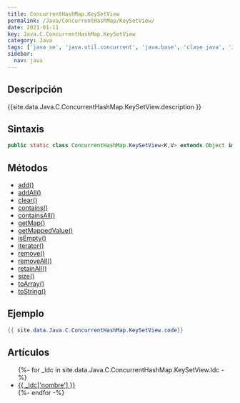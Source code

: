 ```yaml
---
title: ConcurrentHashMap.KeySetView
permalink: /Java/ConcurrentHashMap/KeySetView/
date: 2021-01-11
key: Java.C.ConcurrentHashMap.KeySetView
category: Java
tags: ['java se', 'java.util.concurrent', 'java.base', 'clase java', 'Java 1.8']
sidebar: 
  nav: java
---
```


## Descripción
{{site.data.Java.C.ConcurrentHashMap.KeySetView.description }}

## Sintaxis
~~~java
public static class ConcurrentHashMap.KeySetView<K,V> extends Object implements Set<K>, Serializable
~~~

## Métodos
* [add()](/Java/ConcurrentHashMap/KeySetView/add/)
* [addAll()](/Java/ConcurrentHashMap/KeySetView/addAll/)
* [clear()](/Java/ConcurrentHashMap/KeySetView/clear/)
* [contains()](/Java/ConcurrentHashMap/KeySetView/contains/)
* [containsAll()](/Java/ConcurrentHashMap/KeySetView/containsAll/)
* [getMap()](/Java/ConcurrentHashMap/KeySetView/getMap/)
* [getMappedValue()](/Java/ConcurrentHashMap/KeySetView/getMappedValue/)
* [isEmpty()](/Java/ConcurrentHashMap/KeySetView/isEmpty/)
* [iterator()](/Java/ConcurrentHashMap/KeySetView/iterator/)
* [remove()](/Java/ConcurrentHashMap/KeySetView/remove/)
* [removeAll()](/Java/ConcurrentHashMap/KeySetView/removeAll/)
* [retainAll()](/Java/ConcurrentHashMap/KeySetView/retainAll/)
* [size()](/Java/ConcurrentHashMap/KeySetView/size/)
* [toArray()](/Java/ConcurrentHashMap/KeySetView/toArray/)
* [toString()](/Java/ConcurrentHashMap/KeySetView/toString/)

## Ejemplo
~~~java
{{ site.data.Java.C.ConcurrentHashMap.KeySetView.code}}
~~~

## Artículos
<ul>
{%- for _ldc in site.data.Java.C.ConcurrentHashMap.KeySetView.ldc -%}
   <li>
       <a href="{{_ldc['url'] }}">{{ _ldc['nombre'] }}</a>
   </li>
{%- endfor -%}
</ul>
